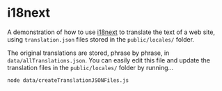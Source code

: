 # i18next #

<!-- [Tutorial](https://MERNCraft.github.io/i18next) -->

A demonstration of how to use [i18next](https://react.i18next.com/) to translate the text of a web site, using `translation.json` files stored in the `public/locales/` folder.

The original translations are stored, phrase by phrase, in `data/allTranslations.json`. You can easily edit this file and update the translation files in the `public/locales/` folder by running...
```
node data/createTranslationJSONFiles.js
